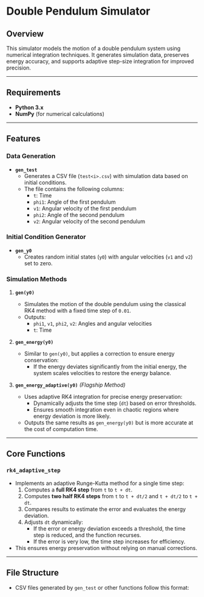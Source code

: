 # Double Pendulum Simulator

## Overview

This simulator models the motion of a double pendulum system using numerical integration techniques. It generates simulation data, preserves energy accuracy, and supports adaptive step-size integration for improved precision.

---

## Requirements

- **Python 3.x**
- **NumPy** (for numerical calculations)

---

## Features

### **Data Generation**

- **`gen_test`**
  - Generates a CSV file (`test<i>.csv`) with simulation data based on initial conditions.
  - The file contains the following columns:
    - `t`: Time
    - `phi1`: Angle of the first pendulum
    - `v1`: Angular velocity of the first pendulum
    - `phi2`: Angle of the second pendulum
    - `v2`: Angular velocity of the second pendulum

### **Initial Condition Generator**

- **`gen_y0`**
  - Creates random initial states (`y0`) with angular velocities (`v1` and `v2`) set to zero.

### **Simulation Methods**

1. **`gen(y0)`**
   - Simulates the motion of the double pendulum using the classical RK4 method with a fixed time step of `0.01`.
   - Outputs:
     - `phi1`, `v1`, `phi2`, `v2`: Angles and angular velocities
     - `t`: Time

2. **`gen_energy(y0)`**
   - Similar to `gen(y0)`, but applies a correction to ensure energy conservation:
     - If the energy deviates significantly from the initial energy, the system scales velocities to restore the energy balance.

3. **`gen_energy_adaptive(y0)`** *(Flagship Method)*  
   - Uses adaptive RK4 integration for precise energy preservation:
     - Dynamically adjusts the time step (`dt`) based on error thresholds.
     - Ensures smooth integration even in chaotic regions where energy deviation is more likely.
   - Outputs the same results as `gen_energy(y0)` but is more accurate at the cost of computation time.

---

## Core Functions

### **`rk4_adaptive_step`**
- Implements an adaptive Runge-Kutta method for a single time step:
  1. Computes a **full RK4 step** from `t` to `t + dt`.
  2. Computes **two half RK4 steps** from `t` to `t + dt/2` and `t + dt/2` to `t + dt`.
  3. Compares results to estimate the error and evaluates the energy deviation.
  4. Adjusts `dt` dynamically:
     - If the error or energy deviation exceeds a threshold, the time step is reduced, and the function recurses.
     - If the error is very low, the time step increases for efficiency.
- This ensures energy preservation without relying on manual corrections.

---

## File Structure

- CSV files generated by `gen_test` or other functions follow this format:
